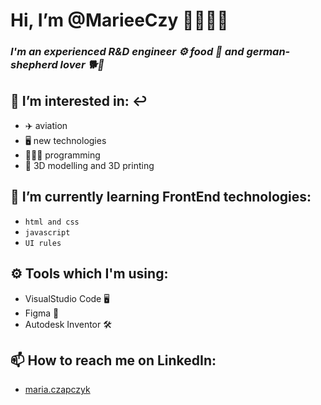  # Hi, I’m @MarieeCzy 🙋🏽‍♀️👋 
### *I'm an experienced R&D engineer ⚙️ food 🍔 and german-shepherd lover 🐕🐺*

## 👀 I’m interested in: ↩️
 - ✈️    aviation 
- 🖥   new technologies 
 - 👩🏽‍💻   programming  
 - 🧊   3D modelling and 3D printing 

## 🌱 I’m currently learning FrontEnd technologies:

- `html and css` 
- `javascript`
-  `UI rules`

## ⚙️ Tools which I'm using:

- VisualStudio Code 🖥
- Figma 🎨
-  Autodesk Inventor 🛠

## 📫 How to reach me on LinkedIn: 
- [maria.czapczyk](https://www.linkedin.com/in/maria-czapczyk/)

<!---
MarieeCzy/MarieeCzy is a ✨ special ✨ repository because its `README.md` (this file) appears on your GitHub profile.
You can click the Preview link to take a look at your changes.
--->
